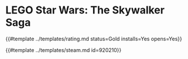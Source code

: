 # LEGO Star Wars: The Skywalker Saga
<!-- script:Aliases [
    "Lego Star Wars The Skywalker Saga"
] -->

{{#template ../templates/rating.md status=Gold installs=Yes opens=Yes}}

{{#template ../templates/steam.md id=920210}}
